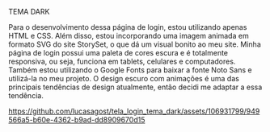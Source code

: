 TEMA DARK

Para o desenvolvimento dessa página de login, estou utilizando apenas HTML e CSS. Além disso, estou incorporando uma imagem animada em formato SVG do site StorySet, o que dá um visual bonito ao meu site. Minha página de login possui uma paleta de cores escura e é totalmente responsiva, ou seja, funciona em tablets, celulares e computadores. Também estou utilizando o Google Fonts para baixar a fonte Noto Sans e utilizá-la no meu projeto. O design escuro com animações é uma das principais tendências de design atualmente, então decidi me adaptar a essa tendência.

https://github.com/lucasagost/tela_login_tema_dark/assets/106931799/949566a5-b60e-4362-b9ad-dd8909670d15

